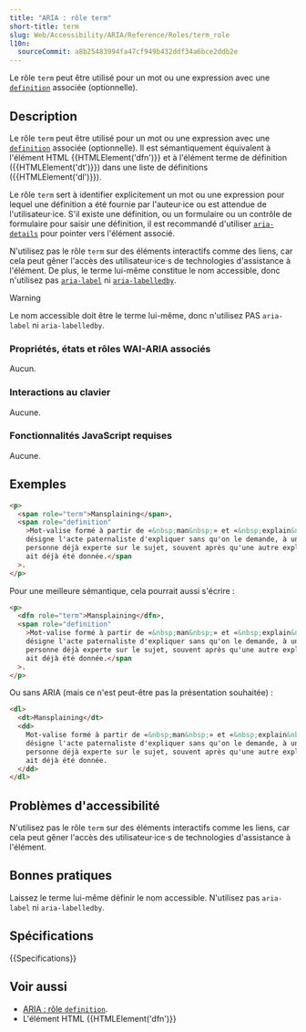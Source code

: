 ```yaml
---
title: "ARIA : rôle term"
short-title: term
slug: Web/Accessibility/ARIA/Reference/Roles/term_role
l10n:
  sourceCommit: a8b25483994fa47cf949b432ddf34a6bce2ddb2e
---
```


Le rôle `term` peut être utilisé pour un mot ou une expression avec une [`definition`](/fr/docs/Web/Accessibility/ARIA/Reference/Roles/definition_role) associée (optionnelle).

## Description

Le rôle `term` peut être utilisé pour un mot ou une expression avec une [`definition`](/fr/docs/Web/Accessibility/ARIA/Reference/Roles/definition_role) associée (optionnelle). Il est sémantiquement équivalent à l'élément HTML {{HTMLElement('dfn')}} et à l'élément terme de définition ({{HTMLElement('dt')}}) dans une liste de définitions ({{HTMLElement('dl')}}).

Le rôle `term` sert à identifier explicitement un mot ou une expression pour lequel une définition a été fournie par l'auteur·ice ou est attendue de l'utilisateur·ice. S'il existe une définition, ou un formulaire ou un contrôle de formulaire pour saisir une définition, il est recommandé d'utiliser [`aria-details`](/fr/docs/Web/Accessibility/ARIA/Reference/Attributes/aria-details) pour pointer vers l'élément associé.

N'utilisez pas le rôle `term` sur des éléments interactifs comme des liens, car cela peut gêner l'accès des utilisateur·ice·s de technologies d'assistance à l'élément. De plus, le terme lui-même constitue le nom accessible, donc n'utilisez pas [`aria-label`](/fr/docs/Web/Accessibility/ARIA/Reference/Attributes/aria-label) ni [`aria-labelledby`](/fr/docs/Web/Accessibility/ARIA/Reference/Attributes/aria-labelledby).

> [!WARNING]
> Le nom accessible doit être le terme lui-même, donc n'utilisez PAS `aria-label` ni `aria-labelledby`.

### Propriétés, états et rôles WAI-ARIA associés

Aucun.

### Interactions au clavier

Aucune.

### Fonctionnalités JavaScript requises

Aucune.

## Exemples

```html
<p>
  <span role="term">Mansplaining</span>,
  <span role="definition"
    >Mot-valise formé à partir de «&nbsp;man&nbsp;» et «&nbsp;explain&nbsp;»,
    désigne l'acte paternaliste d'expliquer sans qu'on le demande, à une
    personne déjà experte sur le sujet, souvent après qu'une autre explication
    ait déjà été donnée.</span
  >.
</p>
```

Pour une meilleure sémantique, cela pourrait aussi s'écrire&nbsp;:

```html
<p>
  <dfn role="term">Mansplaining</dfn>,
  <span role="definition"
    >Mot-valise formé à partir de «&nbsp;man&nbsp;» et «&nbsp;explain&nbsp;»,
    désigne l'acte paternaliste d'expliquer sans qu'on le demande, à une
    personne déjà experte sur le sujet, souvent après qu'une autre explication
    ait déjà été donnée.</span
  >.
</p>
```

Ou sans ARIA (mais ce n'est peut-être pas la présentation souhaitée)&nbsp;:

```html
<dl>
  <dt>Mansplaining</dt>
  <dd>
    Mot-valise formé à partir de «&nbsp;man&nbsp;» et «&nbsp;explain&nbsp;»,
    désigne l'acte paternaliste d'expliquer sans qu'on le demande, à une
    personne déjà experte sur le sujet, souvent après qu'une autre explication
    ait déjà été donnée.
  </dd>
</dl>
```

## Problèmes d'accessibilité

N'utilisez pas le rôle `term` sur des éléments interactifs comme les liens, car cela peut gêner l'accès des utilisateur·ice·s de technologies d'assistance à l'élément.

## Bonnes pratiques

Laissez le terme lui-même définir le nom accessible. N'utilisez pas `aria-label` ni `aria-labelledby`.

## Spécifications

{{Specifications}}

## Voir aussi

- [ARIA&nbsp;: rôle `definition`](/fr/docs/Web/Accessibility/ARIA/Reference/Roles/definition_role).
- L'élément HTML {{HTMLElement('dfn')}}
